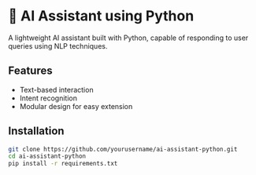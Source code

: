 # 🧠 AI Assistant using Python

A lightweight AI assistant built with Python, capable of responding to user queries using NLP techniques.

## Features
- Text-based interaction
- Intent recognition
- Modular design for easy extension

## Installation
```bash
git clone https://github.com/yourusername/ai-assistant-python.git
cd ai-assistant-python
pip install -r requirements.txt
